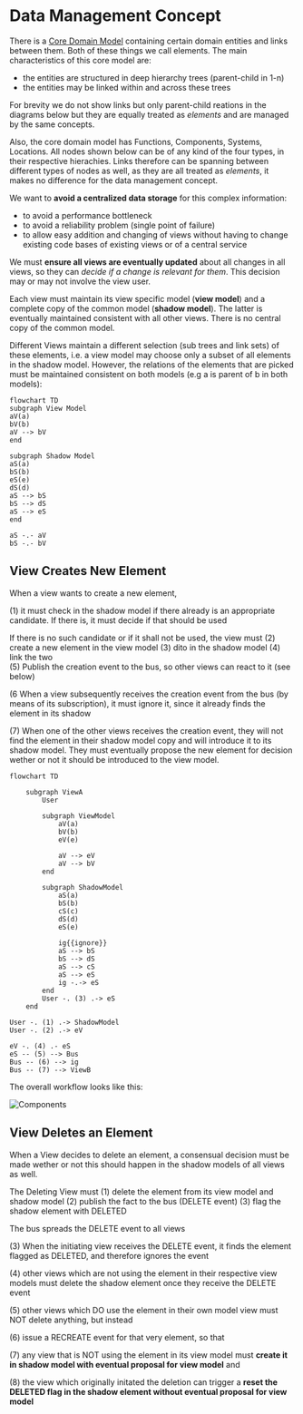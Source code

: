 # Data Management Concept  

There is a [Core Domain Model](doc/fscl/core-domain-model/Core%20Domain%20Model.md) containing certain domain entities and links between them. Both of these things we call elements. The main characteristics of this core model are:
* the entities are structured in deep hierarchy trees (parent-child in 1-n)
* the entities may be linked within and across these trees 

For brevity we do not show links but only parent-child reations in the diagrams below but they are equally treated as *elements* and are  managed by the same concepts. 

Also, the core domain model has Functions, Components, Systems, Locations. All nodes shown below can be of any kind of the four types, in their respective hierachies. Links therefore can be spanning between different types of nodes as well, as they are all treated as *elements*, it makes no difference for the data management concept.  

We want to  **avoid a centralized data storage** for this complex information:
* to avoid a performance bottleneck
* to avoid a reliability problem (single point of failure)
* to allow easy addition and changing of views without having to change existing code bases of existing views or of a central service

We must **ensure all views are eventually updated** about all changes in all views, so they can *decide if a change is relevant for them*. This decision may or may not involve the view user.

Each view must maintain its view specific model (**view model**) and a complete copy of the common model (**shadow model**). The latter is eventually maintained consistent with all other views. There is no central copy of the common model.

Different Views  maintain a different selection (sub trees and link sets) of these elements, i.e. a view model may choose only a subset of all elements in the shadow model. However, the relations of the elements that are picked must be maintained consistent on both models (e.g a is parent of b in both models):

```mermaid
flowchart TD
subgraph View Model
aV(a)
bV(b)
aV --> bV
end

subgraph Shadow Model
aS(a)
bS(b)
eS(e)
dS(d)
aS --> bS
bS --> dS
aS --> eS
end

aS -.- aV
bS -.- bV
```

## View Creates New Element

When a view wants to create a new element, 

(1) it must check in the shadow model if there already is an appropriate candidate.  If there is, it must decide if that should be used 

If there is no such candidate or if it shall not be used, the view must
(2) create a new element in the view model
(3) dito in the shadow model
(4) link the two	
(5) Publish the creation event to the bus, so other views can react to it (see below)

(6 When a view subsequently receives the creation event from the bus (by means of its subscription), it must ignore it, since it already finds the  element in its shadow

(7) When one of the other views receives the creation event, they will not find the element in their shadow model copy and will introduce it to its shadow model. They must eventually propose the new element for decision wether or not it should be introduced to the view model. 

```mermaid
flowchart TD
	
	subgraph ViewA
		User
		
		subgraph ViewModel
			aV(a)
			bV(b)
			eV(e)
			
			aV --> eV
			aV --> bV
		end
		
		subgraph ShadowModel
			aS(a)
			bS(b)
			cS(c)
			dS(d)
			eS(e)
			
			ig{{ignore}}
			aS --> bS
			bS --> dS
			aS --> cS
			aS --> eS
			ig -.-> eS
		end
		User -. (3) .-> eS
	end

User -. (1) .-> ShadowModel
User -. (2) .-> eV

eV -. (4) .- eS
eS -- (5) --> Bus
Bus -- (6) --> ig
Bus -- (7) --> ViewB
```

The overall workflow looks like this:  


![Components](http://www.plantuml.com/plantuml/proxy?cache=no&src=https://raw.githubusercontent.com/onouv/fscl/newgen/doc/fscl/data-management-concept/create-new-element.puml)  


## View Deletes an Element

When a View decides to delete an element, a consensual decision must be made wether or not this should happen in the shadow models of all views as well.

The Deleting View must 
(1) delete the element from its view model and shadow model
(2) publish the fact to the bus (DELETE event)
(3) flag the shadow element with DELETED 

The bus spreads the DELETE event to all views

(3) When the initiating view receives the DELETE event, it finds the element flagged as DELETED, and therefore ignores the event

(4) other views which are not using the element in their respective view models must delete the shadow element once they receive the DELETE event

(5) other views which DO use the element in their own model view must NOT delete anything, but instead 

(6) issue a RECREATE event for that very element, so that 

(7) any view that is NOT using the element in its view model must  **create it in shadow model with eventual proposal for view model**  and

(8) the view which originally initated the deletion can trigger a **reset the DELETED flag in the shadow element without eventual proposal for view model** 




